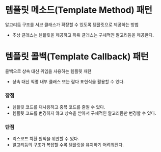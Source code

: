 # 템플릿 메소드(Template Method) 패턴

알고리듬 구조를 서브 클래스가 확장할 수 있도록 템플릿으로 제공하는 방법

- 추상 클래스는 템플릿을 제공하고 하위 클래스는 구체적인 알고리듬을 제공한다.

# 템플릿 콜백(Template Callback) 패턴

콜백으로 상속 대신 위임을 사용하는 템플릿 패턴

- 상속 대신 익명 내부 클래스 또는 람다 표현식을 활용할 수 있다.

### 장점

- 템플릿 코드를 재사용하고 중복 코드를 줄일 수 있다.
- 템플릿 코드를 변경하지 않고 상속을 받아서 구체적인 알고리듬만 변경할 수 있다.

### 단점

- 리스코프 치환 원칙을 위반할 수 있다.
- 알고리듬의 구조가 복잡할 수록 템플릿을 유지하기 어려워진다.
